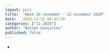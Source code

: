 ```yaml
---
layout: post
title:  "Week 16 november - 22 november 2020"
date:   2020-11-22 08:43:59
categories: ["11-2020"]
author: "Nelson Gonçalves"
published: false
---
```


* 
